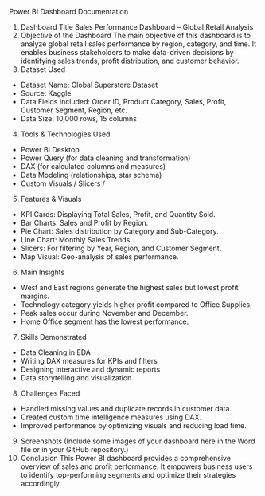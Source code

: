Power BI Dashboard Documentation
1. Dashboard Title
Sales Performance Dashboard – Global Retail Analysis
2. Objective of the Dashboard
The main objective of this dashboard is to analyze global retail sales performance by region, category, and time. It enables business stakeholders to make data-driven decisions by identifying sales trends, profit distribution, and customer behavior.
3. Dataset Used
- Dataset Name: Global Superstore Dataset
- Source: Kaggle
- Data Fields Included: Order ID, Product Category, Sales, Profit, Customer Segment, Region, etc.
- Data Size: 10,000 rows, 15 columns
4. Tools & Technologies Used
- Power BI Desktop
- Power Query (for data cleaning and transformation)
- DAX (for calculated columns and measures)
- Data Modeling (relationships, star schema)
- Custom Visuals / Slicers / 
5. Features & Visuals
- KPI Cards: Displaying Total Sales, Profit, and Quantity Sold.
- Bar Charts: Sales and Profit by Region.
- Pie Chart: Sales distribution by Category and Sub-Category.
- Line Chart: Monthly Sales Trends.
- Slicers: For filtering by Year, Region, and Customer Segment.
- Map Visual: Geo-analysis of sales performance.
6. Main Insights
- West and East regions generate the highest sales but lowest profit margins.
- Technology category yields higher profit compared to Office Supplies.
- Peak sales occur during November and December.
- Home Office segment has the lowest performance.
7. Skills Demonstrated
- Data Cleaning in EDA
- Writing DAX measures for KPIs and filters
- Designing interactive and dynamic reports
- Data storytelling and visualization
8. Challenges Faced
- Handled missing values and duplicate records in customer data.
- Created custom time intelligence measures using DAX.
- Improved performance by optimizing visuals and reducing load time.
9. Screenshots
(Include some images of your dashboard here in the Word file or in your GitHub repository.)
10. Conclusion
This Power BI dashboard provides a comprehensive overview of sales and profit performance. It empowers business users to identify top-performing segments and optimize their strategies accordingly.
